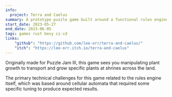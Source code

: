 ```yaml
---
info:
  project: Terra and Caelus
summary: A prototype puzzle game built around a functional rules engine.
start_date: 2023-05-27
end_date: 2023-06-05
tags: games rust bevy ci-cd
links:
    "github": "https://github.com/lee-orr/terra-and-caelus/"
    "itch": "https://lee-orr.itch.io/terra-and-caelus"
---
```


Originally made for Puzzle Jam III, this game sees you manipulating plant growth to transport and grow specific plants at shrines across the land.

The primary technical challenges for this game related to the rules engine itself, which was based around cellular automata that required some specific tuning to produce expected results.
